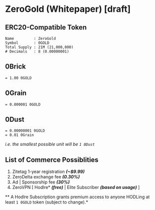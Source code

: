 # ZeroGold (Whitepaper) [draft]

## ERC20-Compatible Token

    Name         : ZeroGold
    Symbol       : 0GOLD
    Total Supply : 21M (21,000,000)
    # Decimals   : 8 (0.00000001)

## 0Brick

    = 1.00 0GOLD

## 0Grain

    = 0.000001 0GOLD

## 0Dust

    = 0.00000001 0GOLD
    = 0.01 0Grain

*i.e. the smallest possible unit will be `1 0Dust`*

## List of Commerce Possiblities

1. Zitetag 1-year registration ***(~$9.99)***
2. ZeroDelta exchange fee ***(0.30%)***
3. Ad | Sponsorship fee ***(30%)***
4. ZeroVPN [ Hodlre\* ***(free)*** | Elite Subscriber ***(based on usage)*** ]

** A Hodlre Subscription grants premium access to anyone HODLing at least `1 0GOLD` token (subject to change).*
